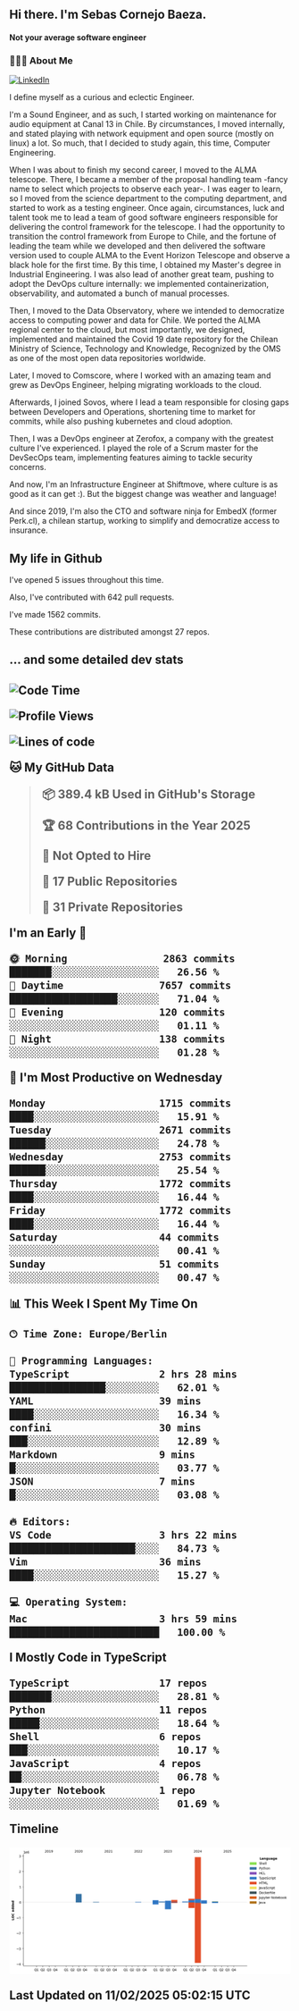 <h2> Hi there.  I'm Sebas Cornejo Baeza.</h2>
<h4> Not your average software engineer</h4>
<h3> 👨🏻‍💻 About Me </h3>
<a href="http://linkedin.com/in/sebastian-cornejo-baeza/"><img alt="LinkedIn" src="https://img.shields.io/badge/Sebas%20Cornejo%20-informational?style=appveyor&logo=linkedin"></a>


I define myself as a curious and eclectic Engineer.

I'm a Sound Engineer, and as such, I started working on maintenance for audio equipment at Canal 13 in Chile.
By circumstances, I moved internally, and stated playing with network equipment and open source (mostly on linux) 
a lot. So much, that I decided to study again, this time, Computer Engineering.

When I was about to finish my second career, I moved to the ALMA telescope. There, I became a member of the proposal handling team
-fancy name to select which projects to observe each year-. 
I was eager to learn, so I moved from the science department to the computing department, and started to work as 
a testing engineer. Once again, circumstances, luck and talent took me to lead a team of good software engineers 
responsible for delivering the control framework for the telescope. I had the opportunity to transition the control framework from
Europe to Chile, and the fortune of leading the team while we developed and then delivered the software
version used to couple ALMA to the Event Horizon Telescope and observe a black hole for the first time.
By this time, I obtained my Master's degree in Industrial Engineering.
I was also lead of another great team, pushing to adopt the DevOps culture internally: we implemented containerization, observability, and automated a bunch of manual processes.

Then, I moved to the Data Observatory, where we intended to democratize access to computing power
and data for Chile. We ported the ALMA regional center to the cloud, but most importantly, we designed, implemented
and maintained the Covid 19 date repository for the Chilean Ministry of Science, Technology and Knowledge, Recognized by the OMS as one of the most open
data repositories worldwide.

Later, I moved to Comscore, where I worked with an amazing team and grew as DevOps Engineer, helping migrating workloads to the cloud.

Afterwards, I joined Sovos, where I lead a team responsible for closing gaps between Developers and Operations, shortening time to market for commits, while
also pushing kubernetes and cloud adoption.

Then, I was a DevOps engineer at Zerofox, a company with the greatest culture I've experienced. I played the role of a Scrum master for the DevSecOps team,
implementing features aiming to tackle security concerns.

And now, I'm an Infrastructure Engineer at Shiftmove, where culture is as good as it can get :). But the biggest change was weather and language!
 
And since 2019, I'm also the CTO and software ninja for EmbedX (former Perk.cl), a chilean startup, working to simplify and democratize access to insurance.

<h2> My life in Github </h2>

I've opened 5 issues throughout this time.

Also, I've contributed with 642 pull requests.

I've made 1562 commits.

These contributions are distributed amongst 27 repos.

<h2>... and some detailed dev stats<h2>

<!--START_SECTION:waka-->
![Code Time](http://img.shields.io/badge/Code%20Time-1%2C003%20hrs%2038%20mins-blue)

![Profile Views](http://img.shields.io/badge/Profile%20Views-2-blue)

![Lines of code](https://img.shields.io/badge/From%20Hello%20World%20I%27ve%20Written-4.4%20million%20lines%20of%20code-blue)

**🐱 My GitHub Data** 

> 📦 389.4 kB Used in GitHub's Storage 
 > 
> 🏆 68 Contributions in the Year 2025
 > 
> 🚫 Not Opted to Hire
 > 
> 📜 17 Public Repositories 
 > 
> 🔑 31 Private Repositories 
 > 
**I'm an Early 🐤** 

```text
🌞 Morning                2863 commits        ███████░░░░░░░░░░░░░░░░░░   26.56 % 
🌆 Daytime                7657 commits        ██████████████████░░░░░░░   71.04 % 
🌃 Evening                120 commits         ░░░░░░░░░░░░░░░░░░░░░░░░░   01.11 % 
🌙 Night                  138 commits         ░░░░░░░░░░░░░░░░░░░░░░░░░   01.28 % 
```
📅 **I'm Most Productive on Wednesday** 

```text
Monday                   1715 commits        ████░░░░░░░░░░░░░░░░░░░░░   15.91 % 
Tuesday                  2671 commits        ██████░░░░░░░░░░░░░░░░░░░   24.78 % 
Wednesday                2753 commits        ██████░░░░░░░░░░░░░░░░░░░   25.54 % 
Thursday                 1772 commits        ████░░░░░░░░░░░░░░░░░░░░░   16.44 % 
Friday                   1772 commits        ████░░░░░░░░░░░░░░░░░░░░░   16.44 % 
Saturday                 44 commits          ░░░░░░░░░░░░░░░░░░░░░░░░░   00.41 % 
Sunday                   51 commits          ░░░░░░░░░░░░░░░░░░░░░░░░░   00.47 % 
```


📊 **This Week I Spent My Time On** 

```text
🕑︎ Time Zone: Europe/Berlin

💬 Programming Languages: 
TypeScript               2 hrs 28 mins       ████████████████░░░░░░░░░   62.01 % 
YAML                     39 mins             ████░░░░░░░░░░░░░░░░░░░░░   16.34 % 
confini                  30 mins             ███░░░░░░░░░░░░░░░░░░░░░░   12.89 % 
Markdown                 9 mins              █░░░░░░░░░░░░░░░░░░░░░░░░   03.77 % 
JSON                     7 mins              █░░░░░░░░░░░░░░░░░░░░░░░░   03.08 % 

🔥 Editors: 
VS Code                  3 hrs 22 mins       █████████████████████░░░░   84.73 % 
Vim                      36 mins             ████░░░░░░░░░░░░░░░░░░░░░   15.27 % 

💻 Operating System: 
Mac                      3 hrs 59 mins       █████████████████████████   100.00 % 
```

**I Mostly Code in TypeScript** 

```text
TypeScript               17 repos            ███████░░░░░░░░░░░░░░░░░░   28.81 % 
Python                   11 repos            █████░░░░░░░░░░░░░░░░░░░░   18.64 % 
Shell                    6 repos             ███░░░░░░░░░░░░░░░░░░░░░░   10.17 % 
JavaScript               4 repos             ██░░░░░░░░░░░░░░░░░░░░░░░   06.78 % 
Jupyter Notebook         1 repo              ░░░░░░░░░░░░░░░░░░░░░░░░░   01.69 % 
```



**Timeline**

![Lines of Code chart](https://raw.githubusercontent.com/scornejob/scornejob/master/assets/bar_graph.png)


 Last Updated on 11/02/2025 05:02:15 UTC
<!--END_SECTION:waka-->
